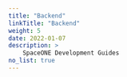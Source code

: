 ```yaml
---
title: "Backend"
linkTitle: "Backend"
weight: 5
date: 2022-01-07
description: >
    SpaceONE Development Guides
no_list: true
---
```


